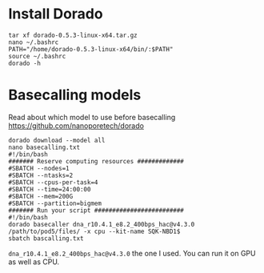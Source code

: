 # Install Dorado
```
tar xf dorado-0.5.3-linux-x64.tar.gz
nano ~/.bashrc
PATH="/home/dorado-0.5.3-linux-x64/bin/:$PATH"
source ~/.bashrc
dorado -h
```
# Basecalling models
Read about which model to use before basecalling
https://github.com/nanoporetech/dorado
```
dorado download --model all
nano basecalling.txt
#!/bin/bash
####### Reserve computing resources #############
#SBATCH --nodes=1
#SBATCH --ntasks=2
#SBATCH --cpus-per-task=4
#SBATCH --time=24:00:00
#SBATCH --mem=200G
#SBATCH --partition=bigmem
####### Run your script #########################
#!/bin/bash
dorado basecaller dna_r10.4.1_e8.2_400bps_hac@v4.3.0 /path/to/pod5/files/ -x cpu --kit-name SQK-NBD1$ 
sbatch bascalling.txt
```
`dna_r10.4.1_e8.2_400bps_hac@v4.3.0` the one I used.
You can run it on GPU as well as CPU. 


